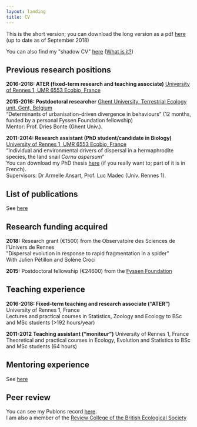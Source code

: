 ```yaml
---
layout: landing
title: CV
---
```


This is the short version; you can download the long version as a pdf [here](/files/CVMaxime%20DAHIREL_EN_2018.pdf) (up to date as of September 2018)

You can also find my "shadow CV" [here](https://docs.google.com/spreadsheets/d/1efUgL-gGpwHfMVq3sprzAPMz0L3C8fU_u6dqADEf6DM/edit#gid=0) ([What is it?](https://dynamicecology.wordpress.com/2012/07/10/my-shadow-cv/)) 

## Previous research positions

**2016-2018: ATER (fixed-term research and teaching associate)**
[University of Rennes 1, UMR 6553 Ecobio, France](https://ecobio.univ-rennes1.fr/)

**2015-2016: Postdoctoral researcher**
[Ghent University, Terrestrial Ecology unit, Gent, Belgium](http://www.ecology.ugent.be/terec/home.php)\
“Determinants of urbanisation-driven divergence in behaviours” (12 months, funded by a personal Fyssen Foundation fellowship)\
Mentor: Prof. Dries Bonte (Ghent Univ.).
    
**2011-2014: Research assistant (PhD student/candidate in Biology)**
[University of Rennes 1, UMR 6553 Ecobio, France](https://ecobio.univ-rennes1.fr/)\
“Individual and environmental drivers of dispersal in a hermaphrodite species, the land snail *Cornu aspersum*”\
You can download my PhD thesis [here](http://www.theses.fr/en/2014REN1S068) (if you really want to; part of it is in French).\
Supervisors: Dr Armelle Ansart, Prof. Luc Madec (Univ. Rennes 1).
    
## List of publications
See [here](https://mdahirel.github.io/publications)

## Research funding acquired

**2018:** Research grant (€1500) from the Observatoire des Sciences de l’Univers de Rennes\
"Dispersal evolution in response to rapid fragmentation in a spider"\
With Julien Pétillon and Solène Croci

**2015:** Postdoctoral fellowship (€24600) from the [Fyssen Foundation](http://www.fondationfyssen.fr/en/study-grants/aim-award/)

## Teaching experience

**2016-2018: Fixed-term teaching and research associate (“ATER”)**
University of Rennes 1, France\
Lectures and practical courses in Statistics, Zoology and Ecology to BSc and MSc students (>192 hours/year)
 
**2011-2012 Teaching assistant (“moniteur”)**
University of Rennes 1, France\
Theoretical and practical courses in Ecology, Evolution and Statistics to BSc and MSc students (64 hours)

## Mentoring experience

See [here](https://mdahirel.github.io/mentoring)
    
## Peer review

You can see my Publons record [here](https://publons.com/author/1196421/maxime-dahirel).\
I am also a member of the [Review College of the British Ecological Society](https://www.britishecologicalsociety.org/funding/bes-review-college/)

